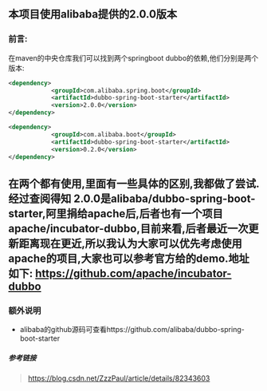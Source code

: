 ## 本项目使用alibaba提供的2.0.0版本
### 前言: 
在maven的中央仓库我们可以找到两个springboot dubbo的依赖,他们分别是两个版本:

```xml
<dependency>
            <groupId>com.alibaba.spring.boot</groupId>
            <artifactId>dubbo-spring-boot-starter</artifactId>
            <version>2.0.0</version>
</dependency>
``` 
~~~xml
<dependency>
            <groupId>com.alibaba.boot</groupId>
            <artifactId>dubbo-spring-boot-starter</artifactId>
            <version>0.2.0</version>
</dependency> 
~~~

在两个都有使用,里面有一些具体的区别,我都做了尝试. 
经过查阅得知 2.0.0是alibaba/dubbo-spring-boot-starter,阿里捐给apache后,后者也有一个项目 
apache/incubator-dubbo,目前来看,后者最近一次更新距离现在更近,所以我认为大家可以优先考虑使用 apache的项目,大家也可以参考官方给的demo.地址如下: 
https://github.com/apache/incubator-dubbo
--------------------- 
### 额外说明
* alibaba的github源码可查看https://github.com/alibaba/dubbo-spring-boot-starter
##### 参考链接
> https://blog.csdn.net/ZzzPaul/article/details/82343603